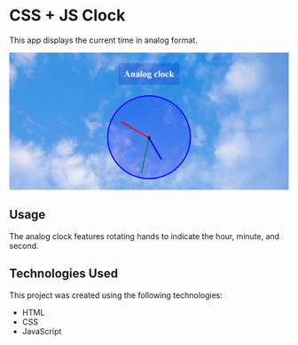 # CSS + JS Clock

This app displays the current time in analog format.

![App Screenshot](./img/screenshot.png)

## Usage

The analog clock features rotating hands to indicate the hour, minute, and second.

## Technologies Used

This project was created using the following technologies:

- HTML
- CSS
- JavaScript
